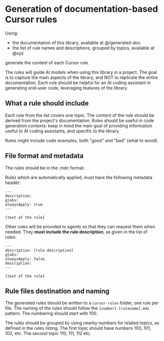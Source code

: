 # Generation of documentation-based Cursor rules

Using:
* the documentation of this library, available at @/generated-doc
* the list of rule names and descriptions, grouped by topics, available at @xyz

generate the content of each Cursor rule.

The rules will guide AI models when using this library in a project. The goal is to capture the main aspects of the library, and NOT to replicate the entire documentation. Each rule should be helpful for an AI coding assistant in generating end-user code, leveraging features of the library.

## What a rule should include

Each rule from the list covers one topic. The content of the rule should be derived from the project's documentation. Rules should be useful in code generation contexts: keep in mind the main goal of providing information useful to AI coding assistants, and specific to the library.

Rules might include code examples, both "good" and "bad" (what to avoid).

## File format and metadata

The rules should be in the .mdc format. 

Rules which are automatically applied, must have the following metadata header:

```
---
description:
globs: 
alwaysApply: true
---

[text of the rule]
```

Other rules will be provided to agents so that they can request them when needed. They **must include the rule description**, as given in the list of rules:

```
---
description: [rule description]
globs:
alwaysApply: false
description: 
---

[text of the rule]
```

## Rule files destination and naming

The generated rules should be written to a `cursor-rules` folder, one rule per file. The naming of the rules should follow the `[number]-[rulename].mdc` pattern. The numbering should start with 100.

The rules should be grouped by using nearby numbers for related topics, as defined in the rules listing. The first topic should have numbers 100, 101, 102, etc. The second topic 110, 111, 112 etc.
